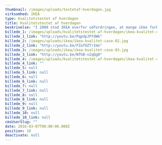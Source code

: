 ```yaml
---
thumbnail: /images/uploads/testetaf-hverdagen.jpg
virksomhed: IKEA
type: Kvalitetstestet af hverdagen
title: Kvalitetstestet af hverdagen
beskrivelse: "I 2009 stod IKEA overfor udfordringen, at mange ikke forbandt IKEAs produkter med kvalitet – da kvalitet i manges bevidsthed var forbundet med høje priser fra eksklusive brands. For at ændre danskernes opfattelse udsatte vi derfor IKEAs produkter for den hårdeste test af alle, hverdagen – under filmkonceptet \"Kvalitetstestet af hverdagen\". Konceptet kørte helt frem til efteråret 2012 med mere end 10 prisvindende reklamefilm."
billede_1: /images/uploads/kvalitetstestet-af-hverdagen/ikea-kvalitet-case-04.jpg
billede_1_link: "http://youtu.be/PqpdpJPfdWk"
billede_2: /images/uploads/ikea/ikea-kvalitet-case-02.jpg
billede_2_link: "http://youtu.be/FZafOZTrImo"
billede_3: /images/uploads/ikea/ikea-kvalitet-case-03.jpg
billede_3_link: "http://youtu.be/NfhB-n2qQg0"
billede_4: /images/uploads/kvalitetstestet-af-hverdagen/ikea-kvalitet-case-01.png
billede_4_link: ""
billede_5: null
billede_5_link: null
billede_6: null
billede_6_link: null
billede_7: null
billede_7_link: null
billede_8: null
billede_8_link: null
billede_9: null
billede_9_link: null
billede_10: null
billede_10_link: null
cmsUserSlug: ""
date: 2016-03-07T00:00:00.000Z
position: 10
deactivate: null
---
```


